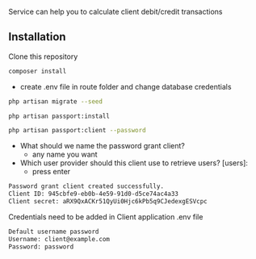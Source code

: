 <p>Service can help you to calculate client debit/credit transactions</p>

## Installation

Clone this repository

```bash
composer install
```
- create .env file in route folder and change database credentials
```bash
php artisan migrate --seed
```
```bash
php artisan passport:install
```
```bash
php artisan passport:client --password
```
- What should we name the password grant client?
    - any name you want
- Which user provider should this client use to retrieve users? [users]:
    - press enter
```bash
Password grant client created successfully.
Client ID: 945cbfe9-eb0b-4e59-91d0-d5ce74ac4a33
Client secret: aRX9QxACKr51QyUi0Hjc6kPb5q9CJedexgESVcpc
```
Credentials need to be added in Client application .env file

```bash
Default username password
Username: client@example.com
Password: password
```



